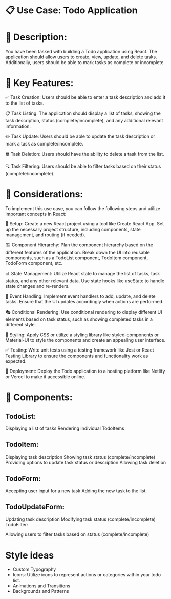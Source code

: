 # 📋 Use Case: Todo Application

# 📝 Description:
You have been tasked with building a Todo application using React. The application should allow users to create, view, update, and delete tasks. Additionally, users should be able to mark tasks as complete or incomplete.

# 🔑 Key Features:

✅ Task Creation: Users should be able to enter a task description and add it to the list of tasks.

📋 Task Listing: The application should display a list of tasks, showing the task description, status (complete/incomplete), and any additional relevant information.

✏️ Task Update: Users should be able to update the task description or mark a task as complete/incomplete.

🗑️ Task Deletion: Users should have the ability to delete a task from the list.

🔍 Task Filtering: Users should be able to filter tasks based on their status (complete/incomplete).

# 📝 Considerations:
To implement this use case, you can follow the following steps and utilize important concepts in React:

🚀 Setup: Create a new React project using a tool like Create React App. Set up the necessary project structure, including components, state management, and routing (if needed).

🏗️ Component Hierarchy: Plan the component hierarchy based on the different features of the application. Break down the UI into reusable components, such as a TodoList component, TodoItem component, TodoForm component, etc.

📊 State Management: Utilize React state to manage the list of tasks, task status, and any other relevant data. Use state hooks like useState to handle state changes and re-renders.

🎯 Event Handling: Implement event handlers to add, update, and delete tasks. Ensure that the UI updates accordingly when actions are performed.

🎭 Conditional Rendering: Use conditional rendering to display different UI elements based on task status, such as showing completed tasks in a different style.

🎨 Styling: Apply CSS or utilize a styling library like styled-components or Material-UI to style the components and create an appealing user interface.

✅ Testing: Write unit tests using a testing framework like Jest or React Testing Library to ensure the components and functionality work as expected.

🚀 Deployment: Deploy the Todo application to a hosting platform like Netlify or Vercel to make it accessible online.

# 📝 Components:

##  TodoList:

Displaying a list of tasks
Rendering individual TodoItems

## TodoItem:

Displaying task description
Showing task status (complete/incomplete)
Providing options to update task status or description
Allowing task deletion

## TodoForm:

Accepting user input for a new task
Adding the new task to the list
## TodoUpdateForm:

Updating task description
Modifying task status (complete/incomplete)
TodoFilter:

Allowing users to filter tasks based on status (complete/incomplete)


# Style ideas
- Custom Typography
- Icons: Utilize icons to represent actions or categories within your todo list.
- Animations and Transitions
- Backgrounds and Patterns
